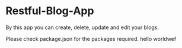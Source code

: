 # Restful-Blog-App
By this app you can create, delete, update and edit your blogs.

Please check package.json for the packages required.
hello worldwef
